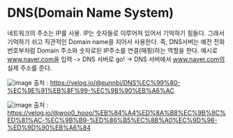 # DNS(Domain Name System)
네트워크의 주소는 IP를 사용.
IP는 숫자들로 이루어져 있어서 기억하기 힘들다.
그래서 기억하기 쉬고 직관적인 Domain name을 지어서 사용한다.
즉, DNS서버는 예전 전화번호부처럼 Domain 주소와 숫자로된 IP주소를 연결(매핑)하는 역할을 한다.
예시로 www.naver.com을 입력 -> DNS 서버로 go! -> DNS 서버에서 www.naver.com의 실제 주소를 준다.

![image](https://github.com/user-attachments/assets/784d09a9-1e93-425d-9c65-c703508462d3)
출처 : https://velog.io/@eunnbi/DNS%EC%99%80-%EC%9E%91%EB%8F%99-%EC%9B%90%EB%A6%AC

![image](https://github.com/user-attachments/assets/8ae40627-8508-4bed-a91d-c9dd79a1fade)
출처 : https://velog.io/@woo0_hooo/%EB%84%A4%ED%8A%B8%EC%9B%8C%ED%81%AC-%EC%9B%B9-%ED%86%B5%EC%8B%A0%EC%9D%98-%ED%9D%90%EB%A6%84
